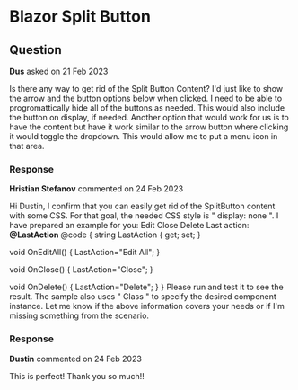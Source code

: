 # Blazor Split Button

## Question

**Dus** asked on 21 Feb 2023

Is there any way to get rid of the Split Button Content? I'd just like to show the arrow and the button options below when clicked. I need to be able to progromattically hide all of the buttons as needed. This would also include the button on display, if needed. Another option that would work for us is to have the content but have it work similar to the arrow button where clicking it would toggle the dropdown. This would allow me to put a menu icon in that area.

### Response

**Hristian Stefanov** commented on 24 Feb 2023

Hi Dustin, I confirm that you can easily get rid of the SplitButton content with some CSS. For that goal, the needed CSS style is " display: none ". I have prepared an example for you: <style>.my-splitbutton.k-button:first -child { display: none;
} </style> <TelerikSplitButton Class=" my-splitbutton "> <SplitButtonContent> </SplitButtonContent> <SplitButtonItems> <SplitButtonItem OnClick="@OnEditAll"> Edit </SplitButtonItem> <SplitButtonItem OnClick="@OnClose"> Close </SplitButtonItem> <SplitButtonItem OnClick="@OnDelete"> Delete </SplitButtonItem> </SplitButtonItems> </TelerikSplitButton> Last action: <strong> @LastAction </strong> @code {
string LastAction { get; set; }

void OnEditAll()
{
LastAction="Edit All";
}

void OnClose()
{
LastAction="Close";
}

void OnDelete()
{
LastAction="Delete";
}
} Please run and test it to see the result. The sample also uses " Class " to specify the desired component instance. Let me know if the above information covers your needs or if I'm missing something from the scenario.

### Response

**Dustin** commented on 24 Feb 2023

This is perfect! Thank you so much!!
